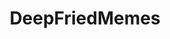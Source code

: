 ---
title: DeepFriedMemes
crosslinks:
- nukedmemes
- youtubefactsbot
- botpopularitybot
- dankmemes
- ComedyCemetery
- tmsbmeta
- u_imguralbumbot
- blackholedmemes
- MassdropBot
- anti_gif_bot
- surrealmemes
- bonehurtingjuice
- 4PanelCringe
- THE_PACK
- deepfriedwholesomemes
- livven
- ReallyWackyTicTacs
- deepfriedsurrealmemes
- me_irl
- indianpeoplefacebook
---